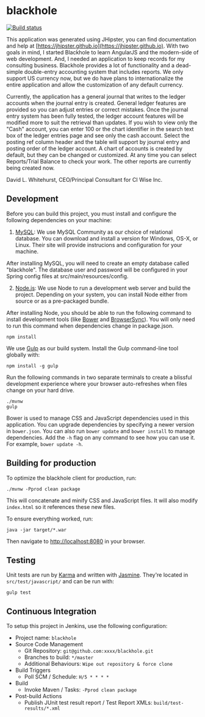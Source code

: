 # blackhole

[![Build status](https://travis-ci.org/dlwhitehurst/blackhole.svg?branch=master)](https://travis-ci.org/dlwhitehurst/blackhole)

This application was generated using JHipster, you can find documentation and help at [https://jhipster.github.io](https://jhipster.github.io).
With two goals in mind, I started Blackhole to learn AngularJS and the modern-side of web development. And, I needed an application to keep
records for my consulting business. Blackhole provides a lot of functionality and a dead-simple double-entry accounting system that includes
reports. We only support US currency now, but we do have plans to internationalize the entire application and allow the customization of any default
currency.

Currently, the application has a general journal that writes to the ledger accounts when the journal entry is created. General ledger features
are provided so you can adjust entries or correct mistakes. Once the journal entry system has been fully tested, the ledger account features will
be modified more to suit the retrieval than updates. If you wish to view only the "Cash" account, you can enter 100 or the chart identifier in the
search text box of the ledger entries page and see only the cash account. Select the posting ref column header and the table will support by journal
entry and posting order of the ledger account. A chart of accounts is created by default, but they can be changed or customized. At any time you can
select Reports/Trial Balance to check your work. The other reports are currently being created now.

David L. Whitehurst, CEO/Principal Consultant for CI Wise Inc.

## Development

Before you can build this project, you must install and configure the following dependencies on your machine:

1. [MySQL][]: We use MySQL Community as our choice of relational database. You can download and install a version
   for Windows, OS-X, or Linux. Their site will provide instrucions and configuration for your machine.

After installing MySQL, you will need to create an empty database called "blackhole". The database user and
password will be configured in your Spring config files at src/main/resources/config.

2. [Node.js][]: We use Node to run a development web server and build the project.
   Depending on your system, you can install Node either from source or as a pre-packaged bundle.

After installing Node, you should be able to run the following command to install development tools (like
[Bower][] and [BrowserSync][]). You will only need to run this command when dependencies change in package.json.

    npm install

We use [Gulp][] as our build system. Install the Gulp command-line tool globally with:

    npm install -g gulp

Run the following commands in two separate terminals to create a blissful development experience where your browser
auto-refreshes when files change on your hard drive.

    ./mvnw
    gulp

Bower is used to manage CSS and JavaScript dependencies used in this application. You can upgrade dependencies by
specifying a newer version in `bower.json`. You can also run `bower update` and `bower install` to manage dependencies.
Add the `-h` flag on any command to see how you can use it. For example, `bower update -h`.


## Building for production

To optimize the blackhole client for production, run:

    ./mvnw -Pprod clean package

This will concatenate and minify CSS and JavaScript files. It will also modify `index.html` so it references
these new files.

To ensure everything worked, run:

    java -jar target/*.war

Then navigate to [http://localhost:8080](http://localhost:8080) in your browser.

## Testing

Unit tests are run by [Karma][] and written with [Jasmine][]. They're located in `src/test/javascript/` and can be run with:

    gulp test



## Continuous Integration

To setup this project in Jenkins, use the following configuration:

* Project name: `blackhole`
* Source Code Management
    * Git Repository: `git@github.com:xxxx/blackhole.git`
    * Branches to build: `*/master`
    * Additional Behaviours: `Wipe out repository & force clone`
* Build Triggers
    * Poll SCM / Schedule: `H/5 * * * *`
* Build
    * Invoke Maven / Tasks: `-Pprod clean package`
* Post-build Actions
    * Publish JUnit test result report / Test Report XMLs: `build/test-results/*.xml`

[MySQL]: https://dev.mysql.com/downloads/mysql/
[JHipster]: https://jhipster.github.io/
[Node.js]: https://nodejs.org/
[Bower]: http://bower.io/
[Gulp]: http://gulpjs.com/
[BrowserSync]: http://www.browsersync.io/
[Karma]: http://karma-runner.github.io/
[Jasmine]: http://jasmine.github.io/2.0/introduction.html
[Protractor]: https://angular.github.io/protractor/
